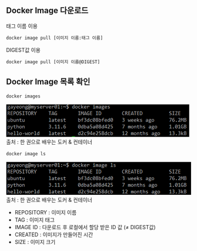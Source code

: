 ## Docker Image 다운로드

태그 이름 이용

```bash
docker image pull [이미지 이름:태그 이름]
```

DIGEST값 이용

```bash
docker image pull [이미지 이름@DIGEST]
```

## Docker Image 목록 확인

```bash
docker images
```

![이미지목록](/images/이미지목록1.png)
출처 : 한 권으로 배우는 도커 & 컨테이너

```bash
docker image ls
```

![이미지목록2](/images/이미지목록2.png)
출처 : 한 권으로 배우는 도커 & 컨테이너

- REPOSITORY : 이미지 이름
- TAG : 이미지 태그
- IMAGE ID : 다운로드 후 로컬에서 할당 받은 ID 값 (≠ DIGEST값)
- CREATED : 이미지가 만들어진 시간
- SIZE : 이미지 크기